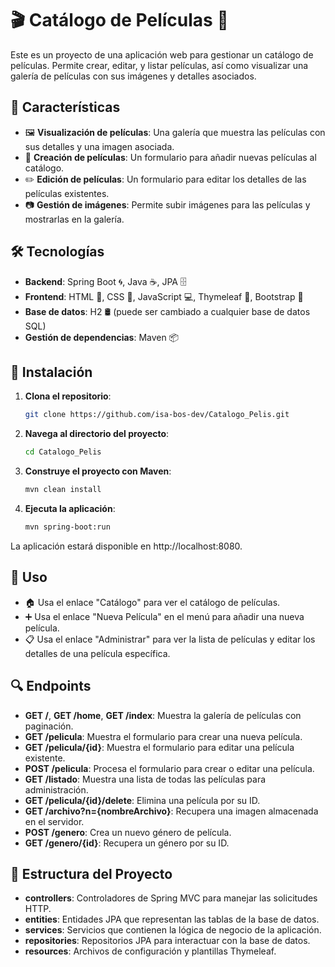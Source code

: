 # 🎬 Catálogo de Películas 🎥

Este es un proyecto de una aplicación web para gestionar un catálogo de películas. Permite crear, editar, y listar películas, así como visualizar una galería de películas con sus imágenes y detalles asociados.

## 🌟 Características

- 🖼️ **Visualización de películas**: Una galería que muestra las películas con sus detalles y una imagen asociada.
- 📝 **Creación de películas**: Un formulario para añadir nuevas películas al catálogo.
- ✏️ **Edición de películas**: Un formulario para editar los detalles de las películas existentes.
- 📷 **Gestión de imágenes**: Permite subir imágenes para las películas y mostrarlas en la galería.

## 🛠️ Tecnologías

- **Backend**: Spring Boot 🌀, Java ☕, JPA 🗄️
- **Frontend**: HTML 📝, CSS 🎨, JavaScript 💻, Thymeleaf 🌿, Bootstrap 🎀
- **Base de datos**: H2 🛢️ (puede ser cambiado a cualquier base de datos SQL)
- **Gestión de dependencias**: Maven 📦

## 🚀 Instalación

1. **Clona el repositorio**:

   ```bash
   git clone https://github.com/isa-bos-dev/Catalogo_Pelis.git
   ```

2. **Navega al directorio del proyecto**:

   ```bash
   cd Catalogo_Pelis
   ```

3. **Construye el proyecto con Maven**:

   ```bash
   mvn clean install
   ```

4. **Ejecuta la aplicación**:
   ```bash
   mvn spring-boot:run
   ```

La aplicación estará disponible en http://localhost:8080.

## 📝 Uso

- 🏠 Usa el enlace "Catálogo" para ver el catálogo de películas.
- ➕ Usa el enlace "Nueva Película" en el menú para añadir una nueva película.
- 📋 Usa el enlace "Administrar" para ver la lista de películas y editar los detalles de una película específica.

## 🔍 Endpoints

- **GET /**, **GET /home**, **GET /index**: Muestra la galería de películas con paginación.
- **GET /pelicula**: Muestra el formulario para crear una nueva película.
- **GET /pelicula/{id}**: Muestra el formulario para editar una película existente.
- **POST /pelicula**: Procesa el formulario para crear o editar una película.
- **GET /listado**: Muestra una lista de todas las películas para administración.
- **GET /pelicula/{id}/delete**: Elimina una película por su ID.
- **GET /archivo?n={nombreArchivo}**: Recupera una imagen almacenada en el servidor.
- **POST /genero**: Crea un nuevo género de película.
- **GET /genero/{id}**: Recupera un género por su ID.

## 📂 Estructura del Proyecto

- **controllers**: Controladores de Spring MVC para manejar las solicitudes HTTP.
- **entities**: Entidades JPA que representan las tablas de la base de datos.
- **services**: Servicios que contienen la lógica de negocio de la aplicación.
- **repositories**: Repositorios JPA para interactuar con la base de datos.
- **resources**: Archivos de configuración y plantillas Thymeleaf.
